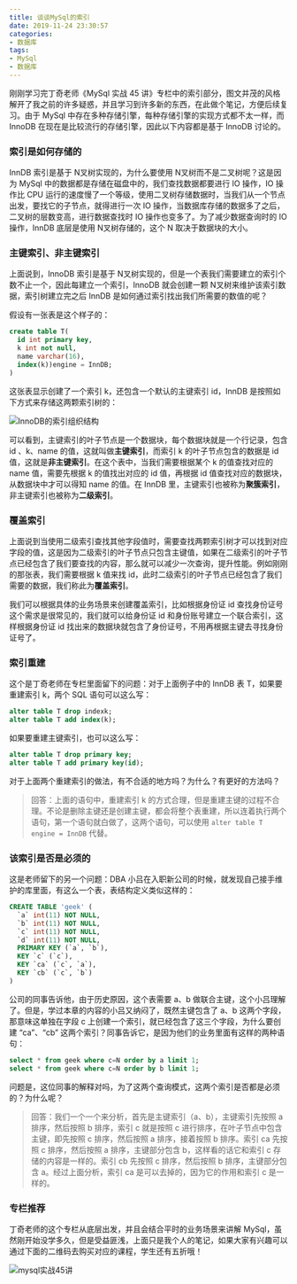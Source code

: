 ```yaml
---
title: 谈谈MySql的索引
date: 2019-11-24 23:30:57
categories:
- 数据库
tags: 
- MySql
- 数据库
---
```


刚刚学习完丁奇老师《MySql 实战 45 讲》专栏中的索引部分，图文并茂的风格解开了我之前的许多疑惑，并且学习到许多新的东西，在此做个笔记，方便后续复习。由于 MySql 中存在多种存储引擎，每种存储引擎的实现方式都不太一样，而 InnoDB 在现在是比较流行的存储引擎，因此以下内容都是基于 InnoDB 讨论的。

### 索引是如何存储的

InnDB 索引是基于 N叉树实现的，为什么要使用 N叉树而不是二叉树呢？这是因为 MySql 中的数据都是存储在磁盘中的，我们查找数据都要进行 IO 操作，IO 操作比 CPU 运行的速度慢了一个等级，使用二叉树存储数据时，当我们从一个节点出发，要找它的子节点，就得进行一次 IO 操作，当数据库存储的数据多了之后，二叉树的层数变高，进行数据查找时 IO 操作也变多了。为了减少数据查询时的 IO 操作，InnDB 底层是使用 N叉树存储的，这个 N 取决于数据块的大小。

### 主键索引、非主键索引

上面说到，InnoDB 索引是基于 N叉树实现的，但是一个表我们需要建立的索引个数不止一个，因此每建立一个索引，InnoDB 就会创建一颗 N叉树来维护该索引数据，索引树建立完之后 InnDB 是如何通过索引找出我们所需要的数值的呢？

假设有一张表是这个样子的：

``` sql
create table T(
  id int primary key,
  k int not null,
  name varchar(16),
  index(k))engine = InnDB;
)
```

这张表显示创建了一个索引 k，还包含一个默认的主键索引 id，InnDB 是按照如下方式来存储这两颗索引树的：

![InnoDB的索引组织结构](http://ww1.sinaimg.cn/large/006avC6ggy1g99dliclhpj30vq0nsn1h.jpg)

可以看到，主键索引的叶子节点是一个数据块，每个数据块就是一个行记录，包含 id 、k、name 的值，这就叫做**主键索引**，而索引 k 的叶子节点包含的数据是 id 值，这就是**非主键索引**。在这个表中，当我们需要根据某个 k 的值查找对应的 name 值，需要先根据 k 的值找出对应的 id 值，再根据 id 值查找对应的数据块，从数据块中才可以得知 name 的值。在 InnDB 里，主键索引也被称为**聚簇索引**，非主键索引也被称为**二级索引**。

### 覆盖索引

上面说到当使用二级索引查找其他字段值时，需要查找两颗索引树才可以找到对应字段的值，这是因为二级索引的叶子节点只包含主键值，如果在二级索引的叶子节点已经包含了我们要查找的内容，那么就可以减少一次查询，提升性能。例如刚刚的那张表，我们需要根据 k 值来找 id，此时二级索引的叶子节点已经包含了我们需要的数据，我们称此为**覆盖索引**。

我们可以根据具体的业务场景来创建覆盖索引，比如根据身份证 id 查找身份证号这个需求是很常见的，我们就可以给身份证 id 和身份账号建立一个联合索引，这样根据身份证 id 找出来的数据块就包含了身份证号，不用再根据主键去寻找身份证号了。

### 索引重建

这个是丁奇老师在专栏里面留下的问题：对于上面例子中的 InnDB 表 T，如果要重建索引 k，两个 SQL 语句可以这么写：

``` sql 
alter table T drop indexk;
alter table T add index(k);
```

如果要重建主键索引，也可以这么写：

``` sql
alter table T drop primary key;
alter table T add primary key(id);
```

对于上面两个重建索引的做法，有不合适的地方吗？为什么？有更好的方法吗？

> 回答：上面的语句中，重建索引 k 的方式合理，但是重建主键的过程不合理。不论是删除主键还是创建主键，都会将整个表重建，所以连着执行两个语句，第一个语句就白做了，这两个语句，可以使用 `alter table T engine = InnDB` 代替。

### 该索引是否是必须的

这是老师留下的另一个问题：DBA 小吕在入职新公司的时候，就发现自己接手维护的库里面，有这么一个表，表结构定义类似这样的：

``` sql 
CREATE TABLE 'geek' (
  `a` int(11) NOT NULL,
  `b` int(11) NOT NULL,
  `c` int(11) NOT NULL,
  `d` int(11) NOT NULL,
  PRIMARY KEY (`a`, `b`),
  KEY `c` (`c`),
  KEY `ca` (`c`, `a`),
  KEY `cb` (`c`, `b`)
)
```

公司的同事告诉他，由于历史原因，这个表需要 a、b 做联合主键，这个小吕理解了。但是，学过本章的内容的小吕又纳闷了，既然主键包含了 a、b 这两个字段，那意味这单独在字段 c 上创建一个索引，就已经包含了这三个字段，为什么要创建 “ca”、“cb” 这两个索引？同事告诉它，是因为他们的业务里面有这样的两种语句：

``` sql
select * from geek where c=N order by a limit 1;
select * from geek where c=N order by b limit 1;
```

问题是，这位同事的解释对吗，为了这两个查询模式，这两个索引是否都是必须的？为什么呢？

> 回答：我们一个一个来分析，首先是主键索引（a、b），主键索引先按照 a 排序，然后按照 b 排序，索引 c 就是按照 c 进行排序，在叶子节点中包含主键，即先按照 c 排序，然后按照 a 排序，接着按照 b 排序。索引 ca 先按照 c 排序，然后按照 a 排序，主键部分包含 b，这样看的话它和索引 c 存储的内容是一样的。索引 cb 先按照 c 排序，然后按照 b 排序，主键部分包含 a。经过上面分析，索引 ca 是可以去掉的，因为它的作用和索引 c 是一样的。

### 专栏推荐

丁奇老师的这个专栏从底层出发，并且会结合平时的业务场景来讲解 MySql，虽然刚开始没学多久，但是受益匪浅，上面只是我个人的笔记，如果大家有兴趣可以通过下面的二维码去购买对应的课程，学生还有五折哦！

![mysql实战45讲](http://ww1.sinaimg.cn/large/006avC6ggy1g99iwizamtj30yi1pd7wh.jpg)